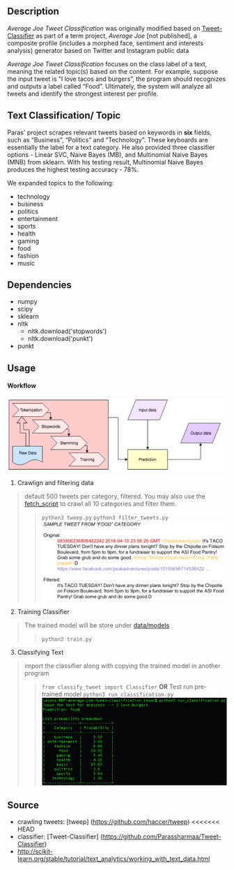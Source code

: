 ## Description

*Average Joe Tweet Classification* was originally modified based on [Tweet-Classifier](https://github.com/Parassharmaa/Tweet-Classifier) as part of a term project, *Average Joe* [not published], a composite profile (includes a morphed face, sentiment and interests analysis) generator based on Twitter and Instagram public data

*Average Joe Tweet Classification* focuses on the class label of a text, meaning the related topic(s) based on the content. For example, suppose the input tweet is “I love tacos and burgers”, the program should recognizes and outputs a label called “Food”. Ultimately, the system will analyze all tweets and identify the strongest interest per profile.


## Text Classification/ Topic 

Paras' project scrapes relevant tweets based on keywords in **six** fields, such as “Business”, “Politics” and “Technology”. These keyboards are essentially the label for a text category. He also provided three classifier options - Linear SVC, Naive Bayes (MB), and Multinomial Naive Bayes (MNB) from sklearn. With his testing result, Multinomial Naive Bayes produces the highest testing accuracy - 78%.

We expanded topics to the following:
- technology 
- business
- politics
- entertainment
- sports
- health
- gaming
- food
- fashion
- music 


## Dependencies

- numpy
- scipy
- sklearn
- nltk
	- nltk.download('stopwords')
	- nltk.download('punkt')
- punkt

## Usage
#### Workflow
![workflow](pictures/workflow.png "workflow")


1. Crawlign and filtering data
> default 500 tweets per category, filtered. You may also use the [fetch_script](scripts/detch_script.sh) to crawl all 10 categories and filter them.
>> ```python3 tweep.py```
>> ```python3 filter_tweets.py```
>> ![Sample_Tweet](pictures/sample_tweet.png "Sample_Tweet")

2. Training Classifier
> The trained model will be store under [data/models](data/models)
>> ```python3 train.py```


3. Classifying Text
> import the classifier along with copying the trained model in another program
>> ```from classify_tweet import Classifier```
	**OR**
> Test run pre-trained model
>> ```python3 run_classification.py```
>> ![Sample_Run](pictures/sample_run.png "Sample_Run")


## Source
- crawling tweets: [tweep] (https://github.com/haccer/tweep)
<<<<<<< HEAD
- classifier: [Tweet-Classifier] (https://github.com/Parassharmaa/Tweet-Classifier)
- http://scikit-learn.org/stable/tutorial/text_analytics/working_with_text_data.html
